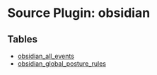 # Source Plugin: obsidian

## Tables

- [obsidian_all_events](obsidian_all_events.md)
- [obsidian_global_posture_rules](obsidian_global_posture_rules.md)